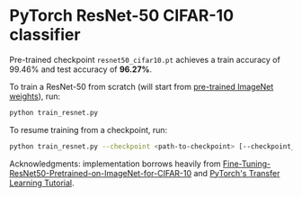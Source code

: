 # PyTorch ResNet-50 CIFAR-10 classifier

Pre-trained checkpoint `resnet50_cifar10.pt` achieves a train accuracy of 99.46% and test accuracy of **96.27%**.

To train a ResNet-50 from scratch (will start from [pre-trained ImageNet weights](https://pytorch.org/vision/stable/models.html#initializing-pre-trained-models)), run: 

```sh
python train_resnet.py
```

To resume training from a checkpoint, run:

```sh
python train_resnet.py --checkpoint <path-to-checkpoint> [--checkpoint_variables <path-to-checkpoint-variables>] 
```

Acknowledgments: implementation borrows heavily from [Fine-Tuning-ResNet50-Pretrained-on-ImageNet-for-CIFAR-10](https://github.com/sidthoviti/Fine-Tuning-ResNet50-Pretrained-on-ImageNet-for-CIFAR-10) and [PyTorch's Transfer Learning Tutorial](https://pytorch.org/tutorials/beginner/transfer_learning_tutorial.html).
 

